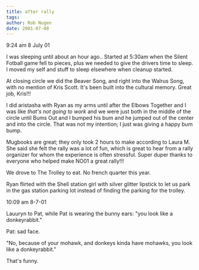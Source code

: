 ```yaml
---
title: after rally
tags: 
author: Rob Nugen
date: 2001-07-08
---
```


<p class=date>9:24 am 8 July 01</p>

<p>I was sleeping until about an hour ago..  Started at 5:30am when
the Silent Fotball game fell to pieces, plus we needed to give the
drivers time to sleep.  I moved my self and stuff to sleep elsewhere
when cleanup started.</p>

<p>At closing circle we did the Beaver Song, and right into the Walrus
Song, with no mention of Kris Scott. It's been built into the cultural
memory.  Great job, Kris!!!</p>

<p>I did aristasha with Ryan as my arms until after the Elbows
Together and I was like <em>that's not going to work</em> and we were
just both in the middle of the circle until Bums Out and I bumped his
bum and he jumped out of the center and into the circle.  That was not
my intention; I just was giving a happy bum bump.</p>

<p>Mugbooks are great; they only took 2 hours to make according to
Laura M.  She said she felt the rally was a lot of fun, which is great
to hear from a rally organizer for whom the experience is often
stressful.  Super duper thanks to everyone who helped make NO01 a
great rally!!!</p>

<p>We drove to The Trolley to eat. No french quarter this year.</p>

<p>Ryan flirted with the Shell station girl with silver glitter
lipstick to let us park in the gas station parking lot instead of
finding the parking for the trolley.</p>

<p class=date>10:09 am 8-7-01</p>

<p>Lauuryn to Pat, while Pat is wearing the bunny ears: "you look like
a donkeyrabbit."</p>

<p>Pat: sad face.</p>

<p>"No, because of your mohawk, and donkeys kinda have mohawks, you
look like a donkeyrabbit."</p>

<p>That's funny.</p>
